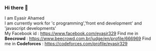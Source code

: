 ### Hi there 👋
I am Eyasir Ahamed<br>
I am currently work for 'c programming','front end development' and 'javascript developments'<br>
My Facebook id : https://www.facebook.com/eyasir329
Find me in <b>Beecrowd</b> : https://www.beecrowd.com.br/judge/en/profile/666969
Find me in <b>Codeforces</b> : https://codeforces.com/profile/eyasir329

<!--
**eyasir329/eyasir329** is a ✨ _special_ ✨ repository because its `README.md` (this file) appears on your GitHub profile.

Here are some ideas to get you started:

- 🔭 I’m currently working on ...
- 🌱 I’m currently learning ...
- 👯 I’m looking to collaborate on ...
- 🤔 I’m looking for help with ...
- 💬 Ask me about ...
- 📫 How to reach me: ...
- 😄 Pronouns: ...
- ⚡ Fun fact: ...
-->
